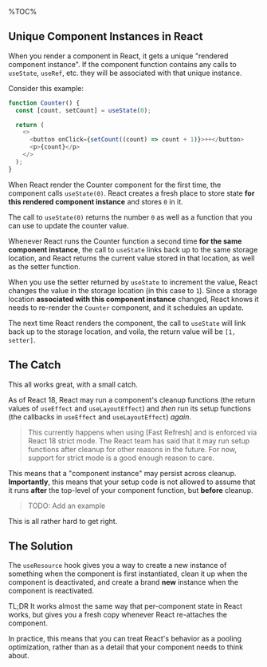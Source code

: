 %TOC%

## Unique Component Instances in React

When you render a component in React, it gets a unique "rendered component
instance". If the component function contains any calls to `useState`,
`useRef`, etc. they will be associated with that unique instance.

Consider this example:

```ts
function Counter() {
  const [count, setCount] = useState(0);

  return (
    <>
      <button onClick={setCount((count) => count + 1)}>++</button>
      <p>{count}</p>
    </>
  );
}
```

When React render the Counter component for the first time, the component
calls `useState(0)`. React creates a fresh place to store state **for this
rendered component instance** and stores `0` in it.

The call to `useState(0)` returns the number `0` as well as a function that
you can use to update the counter value.

Whenever React runs the Counter function a second time **for the same
component instance**, the call to `useState` links back up to the same
storage location, and React returns the current value stored in that
location, as well as the setter function.

When you use the setter returned by `useState` to increment the value, React
changes the value in the storage location (in this case to `1`). Since a
storage location **associated with this component instance** changed, React
knows it needs to re-render the `Counter` component, and it schedules an
update.

The next time React renders the component, the call to `useState` will link
back up to the storage location, and voila, the return value will be `[1, setter]`.

## The Catch

This all works great, with a small catch.

As of React 18, React may run a component's cleanup functions (the return
values of `useEffect` and `useLayoutEffect`) and _then_ run its setup
functions (the callbacks in `useEffect` and `useLayoutEffect`) _again_.

> This currently happens when using [Fast Refresh] and is enforced via React
> 18 strict mode. The React team has said that it may run setup functions
> after cleanup for other reasons in the future. For now, support for strict
> mode is a good enough reason to care.

This means that a "component instance" may persist across cleanup.
**Importantly**, this means that your setup code is not allowed to assume
that it runs **after** the top-level of your component function, but
**before** cleanup.

> TODO: Add an example

This is all rather hard to get right.

## The Solution

The `useResource` hook gives you a way to create a new instance of something
when the component is first instantiated, clean it up when the component is
deactivated, and create a brand **new** instance when the component is
reactivated.

TL;DR It works almost the same way that per-component state in React works,
but gives you a fresh copy whenever React re-attaches the component.

In practice, this means that you can treat React's behavior as a pooling
optimization, rather than as a detail that your component needs to think
about.
